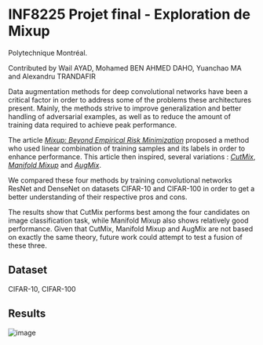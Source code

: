 # INF8225 Projet final - Exploration de Mixup

Polytechnique Montréal.

Contributed by Wail AYAD, Mohamed BEN AHMED DAHO, Yuanchao MA and Alexandru TRANDAFIR

Data augmentation methods for deep convolutional networks have been a critical factor in order to address some of the problems these architectures present. Mainly, the methods strive to improve generalization and better handling of adversarial examples, as well as to reduce the amount of training data required to achieve peak performance. 

The article [*Mixup: Beyond Empirical Risk Minimization*](https://arxiv.org/abs/1710.09412) proposed a method who used linear combination of training samples and its labels in order to enhance performance. This article then inspired, several variations : [*CutMix*](https://arxiv.org/abs/1905.04899), [*Manifold Mixup*](https://arxiv.org/abs/1806.05236) and [*AugMix*](https://arxiv.org/abs/1912.02781). 

We compared these four methods by training convolutional networks ResNet and DenseNet on datasets CIFAR-10 and CIFAR-100 in order to get a better understanding of their respective pros and cons. 

The results show that CutMix performs best among the four candidates on image classification task, while Manifold Mixup also shows relatively good performance. Given that CutMix, Manifold Mixup and AugMix are not based on exactly the same theory, future work could attempt to test a fusion of these three.


## Dataset

CIFAR-10, CIFAR-100

## Results

![image](https://user-images.githubusercontent.com/33432338/166124008-a17186e8-0122-4e3b-bd97-b126a0a2d061.png)
